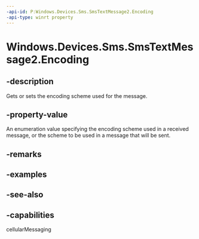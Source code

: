 ----api-id: P:Windows.Devices.Sms.SmsTextMessage2.Encoding
-api-type: winrt property
---<!-- Property syntaxpublic Windows.Devices.Sms.SmsEncoding Encoding { get;  set; }--># Windows.Devices.Sms.SmsTextMessage2.Encoding## -descriptionGets or sets the encoding scheme used for the message.## -property-valueAn enumeration value specifying the encoding scheme used in a received message, or the scheme to be used in a message that will be sent.## -remarks## -examples## -see-also## -capabilitiescellularMessaging